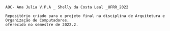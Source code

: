

    AOC- Ana Julia V.P.A _ Shelly da Costa Leal _UFRR_2022
    
    Repositório criado para o projeto final na disciplina de Arquitetura e Organização de Computadores, 
    oferecido no semestre de 2022.2.
